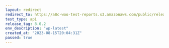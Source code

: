 ```yaml
---
layout: redirect
redirect_to: https://a8c-woo-test-reports.s3.amazonaws.com/public/release/8.0.2/wp-latest/api/index.html
test_type: api
release_tag: 8.0.2
env_description: "wp-latest"
created_at: "2023-08-15T20:04:31Z"
passed: true
---
```


